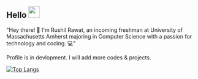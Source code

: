 ## Hello <img src="https://raw.githubusercontent.com/RushilRawat/RushilRawat/master/wave.gif" width="30px">

"Hey there! 👋 I'm Rushil Rawat, an incoming freshman at University of Massachusetts Amherst majoring in Computer Science with a passion for technology and coding. 💻"

Profile is in devlopment. I will add more codes & projects.
<!--
**RushilRawat/RushilRawat** is a ✨ _special_ ✨ repository because its `README.md` (this file) appears on your GitHub profile.

Here are some ideas to get you started:

- 🔭 I’m currently working on ...
- 🌱 I’m currently learning ...
- 👯 I’m looking to collaborate on ...
- 🤔 I’m looking for help with ...
- 💬 Ask me about ...
- 📫 How to reach me: ...
- 😄 Pronouns: ...
- ⚡ Fun fact: ...
-->
[![Top Langs](https://github-readme-stats.vercel.app/api/top-langs/?username=RushR2005&layout=compact)](https://github.com/RushR2005/github-readme-stats)
